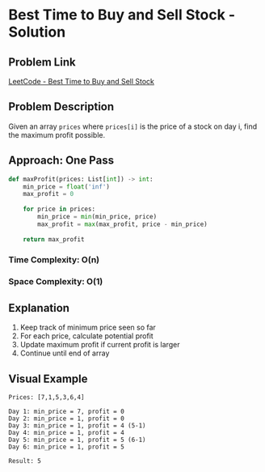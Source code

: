 # Best Time to Buy and Sell Stock - Solution

## Problem Link
[LeetCode - Best Time to Buy and Sell Stock](https://leetcode.com/problems/best-time-to-buy-and-sell-stock/)

## Problem Description
Given an array `prices` where `prices[i]` is the price of a stock on day i, find the maximum profit possible.

## Approach: One Pass
```python
def maxProfit(prices: List[int]) -> int:
    min_price = float('inf')
    max_profit = 0
    
    for price in prices:
        min_price = min(min_price, price)
        max_profit = max(max_profit, price - min_price)
    
    return max_profit
```

### Time Complexity: O(n)
### Space Complexity: O(1)

## Explanation
1. Keep track of minimum price seen so far
2. For each price, calculate potential profit
3. Update maximum profit if current profit is larger
4. Continue until end of array

## Visual Example
```
Prices: [7,1,5,3,6,4]

Day 1: min_price = 7, profit = 0
Day 2: min_price = 1, profit = 0
Day 3: min_price = 1, profit = 4 (5-1)
Day 4: min_price = 1, profit = 4
Day 5: min_price = 1, profit = 5 (6-1)
Day 6: min_price = 1, profit = 5

Result: 5
```
